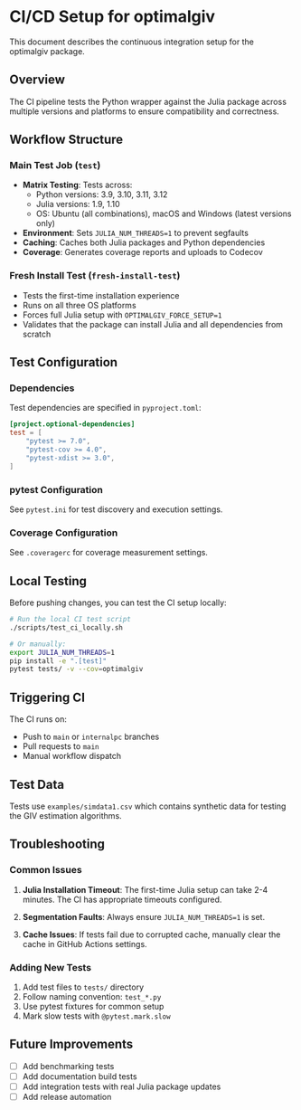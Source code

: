 # CI/CD Setup for optimalgiv

This document describes the continuous integration setup for the optimalgiv package.

## Overview

The CI pipeline tests the Python wrapper against the Julia package across multiple versions and platforms to ensure compatibility and correctness.

## Workflow Structure

### Main Test Job (`test`)
- **Matrix Testing**: Tests across:
  - Python versions: 3.9, 3.10, 3.11, 3.12
  - Julia versions: 1.9, 1.10
  - OS: Ubuntu (all combinations), macOS and Windows (latest versions only)
- **Environment**: Sets `JULIA_NUM_THREADS=1` to prevent segfaults
- **Caching**: Caches both Julia packages and Python dependencies
- **Coverage**: Generates coverage reports and uploads to Codecov

### Fresh Install Test (`fresh-install-test`)
- Tests the first-time installation experience
- Runs on all three OS platforms
- Forces full Julia setup with `OPTIMALGIV_FORCE_SETUP=1`
- Validates that the package can install Julia and all dependencies from scratch

## Test Configuration

### Dependencies
Test dependencies are specified in `pyproject.toml`:
```toml
[project.optional-dependencies]
test = [
    "pytest >= 7.0",
    "pytest-cov >= 4.0",
    "pytest-xdist >= 3.0",
]
```

### pytest Configuration
See `pytest.ini` for test discovery and execution settings.

### Coverage Configuration
See `.coveragerc` for coverage measurement settings.

## Local Testing

Before pushing changes, you can test the CI setup locally:

```bash
# Run the local CI test script
./scripts/test_ci_locally.sh

# Or manually:
export JULIA_NUM_THREADS=1
pip install -e ".[test]"
pytest tests/ -v --cov=optimalgiv
```

## Triggering CI

The CI runs on:
- Push to `main` or `internalpc` branches
- Pull requests to `main`
- Manual workflow dispatch

## Test Data

Tests use `examples/simdata1.csv` which contains synthetic data for testing the GIV estimation algorithms.

## Troubleshooting

### Common Issues

1. **Julia Installation Timeout**: The first-time Julia setup can take 2-4 minutes. The CI has appropriate timeouts configured.

2. **Segmentation Faults**: Always ensure `JULIA_NUM_THREADS=1` is set.

3. **Cache Issues**: If tests fail due to corrupted cache, manually clear the cache in GitHub Actions settings.

### Adding New Tests

1. Add test files to `tests/` directory
2. Follow naming convention: `test_*.py`
3. Use pytest fixtures for common setup
4. Mark slow tests with `@pytest.mark.slow`

## Future Improvements

- [ ] Add benchmarking tests
- [ ] Add documentation build tests
- [ ] Add integration tests with real Julia package updates
- [ ] Add release automation